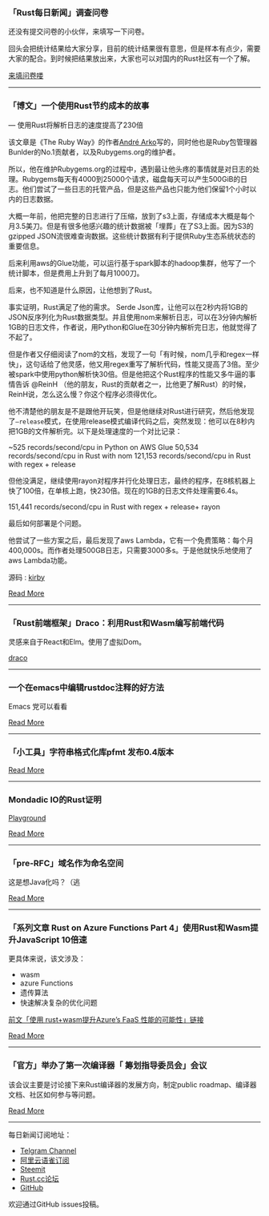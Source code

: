 ### 「Rust每日新闻」调查问卷

还没有提交问卷的小伙伴，来填写一下问卷。

回头会把统计结果给大家分享，目前的统计结果很有意思，但是样本有点少，需要大家的配合。到时候把结果放出来，大家也可以对国内的Rust社区有一个了解。

[ 来填问卷喽 ]( https://wj.qq.com/s/2801182/f890 )

---

### 「博文」一个使用Rust节约成本的故事

—  使用Rust将解析日志的速度提高了230倍

该文章是《The Ruby Way》的作者[André Arko](https://github.com/indirect)写的，同时他也是Ruby包管理器Bunlder的No.1贡献者，以及Rubygems.org的维护者。

所以，他在维护Rubygems.org的过程中，遇到最让他头疼的事情就是对日志的处理。Rubygems每天有4000到25000个请求，磁盘每天可以产生500GiB的日志。他们尝试了一些日志的托管产品，但是这些产品也只能为他们保留1个小时以内的日志数据。

大概一年前，他把完整的日志进行了压缩，放到了s3上面，存储成本大概是每个月3.5美刀。但是有很多他感兴趣的统计数据被「埋葬」在了S3上面。因为S3的gzipped JSON流很难查询数据。这些统计数据有利于提供Ruby生态系统状态的重要信息。

后来利用aws的Glue功能，可以运行基于spark脚本的hadoop集群，他写了一个统计脚本，但是费用上升到了每月1000刀。

后来，也不知道是什么原因，让他想到了Rust。

事实证明，Rust满足了他的需求。 Serde Json库，让他可以在2秒内将1GB的JSON反序列化为Rust数据类型。并且使用nom来解析日志，可以在3分钟内解析1GB的日志文件，作者说，用Python和Glue在30分钟内解析完日志，他就觉得了不起了。

但是作者又仔细阅读了nom的文档，发现了一句「有时候，nom几乎和regex一样快」，这句话给了他灵感，他又用regex重写了解析代码，性能又提高了3倍。至少被spark中使用python解析快30倍。但是他把这个Rust程序的性能又多牛逼的事情告诉 @ReinH （他的朋友，Rust的贡献者之一，比他更了解Rust）的时候，ReinH说，怎么这么慢？你这个程序必须得优化。

他不清楚他的朋友是不是跟他开玩笑，但是他继续对Rust进行研究，然后他发现了`—release`模式，在使用release模式编译代码之后，突然发现：他可以在8秒内把1GB的文件解析完。以下是处理速度的一个对比记录：

 ~525 records/second/cpu in Python on AWS Glue
 50,534 records/second/cpu in Rust with nom
121,153 records/second/cpu in Rust with regex + release

但他没满足，继续使用rayon对程序并行化处理日志，最终的程序，在8核机器上快了100倍，在单核上跑，快230倍。现在的1GB的日志文件处理需要6.4s。

151,441 records/second/cpu in Rust with regex + release+ rayon

最后如何部署是个问题。

他尝试了一些方案之后，最后发现了aws Lambda，它有一个免费策略：每个月400,000s。而作者处理500GB日志，只需要3000多s。于是他就快乐地使用了aws Lambda功能。

源码 : [kirby](https://github.com/rubytogether/kirby)

[Read More](https://andre.arko.net/2018/10/25/parsing-logs-230x-faster-with-rust/)

---

### 「Rust前端框架」Draco：利用Rust和Wasm编写前端代码

灵感来自于React和Elm。使用了虚拟Dom。

[draco](https://github.com/utkarshkukreti/draco)

---

### 一个在emacs中编辑rustdoc注释的好方法

Emacs 党可以看看

[Read More](https://boinkor.net/2018/10/editing-rustdoc-comments-in-emacs/)

---

### 「小工具」字符串格式化库pfmt 发布0.4版本

[Read More](https://www.reddit.com/r/rust/comments/9rp856/pfmt_a_string_formatting_library_goes_040/)

---

### Mondadic IO的Rust证明

[Playground](https://play.rust-lang.org/?version=nightly&mode=debug&edition=2015&gist=69e4701b5ea779a294609e13c40c1a70)

[Read More](https://www.reddit.com/r/rust/comments/9rotq7/proof_of_concept_monadic_io_in_rust/)

---

### 「pre-RFC」域名作为命名空间

这是想Java化吗？（逃

[Read More](https://internals.rust-lang.org/t/pre-rfc-domains-as-namespaces/8688)

---

### 「系列文章 Rust on Azure Functions Part 4」使用Rust和Wasm提升JavaScript 10倍速

更具体来说，该文涉及：

- wasm
- azure Functions
- 遗传算法
- 快速解决复杂的优化问题

[前文「使用 rust+wasm提升Azure’s FaaS 性能的可能性」链接](https://t.me/rust_daily_news/640)

[Read More ](https://blog.x5ff.xyz/blog/azure-functions-wasm-rust-ai/)

---

### 「官方」举办了第一次编译器「 筹划指导委员会」会议

该会议主要是讨论接下来Rust编译器的发展方向，制定public roadmap、编译器文档、社区如何参与等问题。

[Read More](https://internals.rust-lang.org/t/compiler-steering-committee-meeting/8588/16?u=nikomatsakis)

---

每日新闻订阅地址：

- [Telgram Channel](https://t.me/rust_daily_news )
- [阿里云语雀订阅](https://www.yuque.com/chaosbot/rustnews)
- [Steemit](https://steemit.com/@blackanger)
- [Rust.cc论坛](https://rust.cc)
- [GitHub](https://github.com/RustStudy/rust_daily_news)

欢迎通过GitHub issues投稿。
